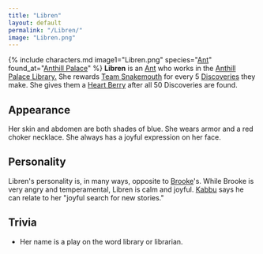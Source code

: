 ```yaml
---
title: "Libren"
layout: default
permalink: "/Libren/"
image: "Libren.png"
---
```

{% include characters.md image1="Libren.png" species="[Ant](/Ant)" found_at="[Anthill Palace](/Anthill_Palace)" %}
**Libren** is an [Ant](/Ant) who works in the [Anthill Palace Library.](/Anthill_Palace#Palace_Library) She rewards [Team Snakemouth](/Team_Snakemouth) for every 5 [Discoveries](/Discoveries) they make. She gives them a [Heart Berry](/Heart_Berry) after all 50 Discoveries are found.

## Appearance
Her skin and abdomen are both shades of blue. She wears armor and a red choker necklace. She always has a joyful expression on her face.

## Personality
Libren's personality is, in many ways, opposite to [Brooke](/Brooke)'s. While Brooke is very angry and temperamental, Libren is calm and joyful. [Kabbu](/Kabbu) says he can relate to her "joyful search for new stories." 

## Trivia

* Her name is a play on the word library or librarian.